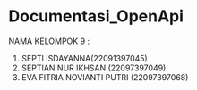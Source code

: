 # Documentasi_OpenApi
NAMA KELOMPOK 9 : 
1. SEPTI ISDAYANNA(22091397045)
2. SEPTIAN NUR IKHSAN (22097397049)
3. EVA FITRIA NOVIANTI PUTRI (22097397068)
